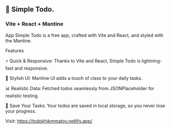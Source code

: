 ## 🚀 Simple Todo.

### Vite + React + Mantine

App Simple Todo is a free app, crafted with Vite and React, and styled with the Mantine. 

Features

⚡️ Quick & Responsive: Thanks to Vite and React, Simple Todo is lightning-fast and responsive. 

🎨 Stylish UI: Mantine UI adds a touch of class to your daily tasks. 

📊 Realistic Data: Fetched todos seamlessly from JSONPlaceholder for realistic testing. 

💾 Save Your Tasks: Your todos are saved in local storage, so you never lose your progress.

Visit: https://todokhikmmatov.netlify.app/
